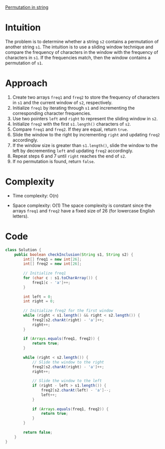 [Permutation in string](https://leetcode.com/problems/permutation-in-string/)

# Intuition
The problem is to determine whether a string `s2` contains a permutation of another string `s1`. The intuition is to use a sliding window technique and compare the frequency of characters in the window with the frequency of characters in `s1`. If the frequencies match, then the window contains a permutation of `s1`.

# Approach
1. Create two arrays `freq1` and `freq2` to store the frequency of characters in `s1` and the current window of `s2`, respectively.
2. Initialize `freq1` by iterating through `s1` and incrementing the corresponding character frequencies.
3. Use two pointers `left` and `right` to represent the sliding window in `s2`.
4. Initialize `freq2` with the first `s1.length()` characters of `s2`.
5. Compare `freq1` and `freq2`. If they are equal, return `true`.
6. Slide the window to the right by incrementing `right` and updating `freq2` accordingly.
7. If the window size is greater than `s1.length()`, slide the window to the left by decrementing `left` and updating `freq2` accordingly.
8. Repeat steps 6 and 7 until `right` reaches the end of `s2`.
9. If no permutation is found, return `false`.

# Complexity
- Time complexity: O(n)
* Space complexity: O(1)
The space complexity is constant since the arrays `freq1` and `freq2` have a fixed size of 26 (for lowercase English letters).

# Code
```java
class Solution {
    public boolean checkInclusion(String s1, String s2) {
        int[] freq1 = new int[26];
        int[] freq2 = new int[26];
        
        // Initialize freq1
        for (char c : s1.toCharArray()) {
            freq1[c - 'a']++;
        }
        
        int left = 0;
        int right = 0;
        
        // Initialize freq2 for the first window
        while (right < s1.length() && right < s2.length()) {
            freq2[s2.charAt(right) - 'a']++;
            right++;
        }
        
        if (Arrays.equals(freq1, freq2)) {
            return true;
        }
        
        while (right < s2.length()) {
            // Slide the window to the right
            freq2[s2.charAt(right) - 'a']++;
            right++;
            
            // Slide the window to the left
            if (right - left > s1.length()) {
                freq2[s2.charAt(left) - 'a']--;
                left++;
            }
            
            if (Arrays.equals(freq1, freq2)) {
                return true;
            }
        }
        
        return false;
    }
}
```